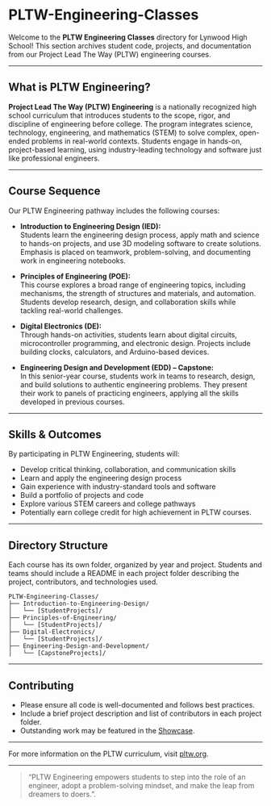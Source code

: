 # PLTW-Engineering-Classes

Welcome to the **PLTW Engineering Classes** directory for Lynwood High School! This section archives student code, projects, and documentation from our Project Lead The Way (PLTW) engineering courses.

---

## What is PLTW Engineering?

**Project Lead The Way (PLTW) Engineering** is a nationally recognized high school curriculum that introduces students to the scope, rigor, and discipline of engineering before college. The program integrates science, technology, engineering, and mathematics (STEM) to solve complex, open-ended problems in real-world contexts. Students engage in hands-on, project-based learning, using industry-leading technology and software just like professional engineers.

---

## Course Sequence

Our PLTW Engineering pathway includes the following courses:

- **Introduction to Engineering Design (IED):**  
  Students learn the engineering design process, apply math and science to hands-on projects, and use 3D modeling software to create solutions. Emphasis is placed on teamwork, problem-solving, and documenting work in engineering notebooks.

- **Principles of Engineering (POE):**  
  This course explores a broad range of engineering topics, including mechanisms, the strength of structures and materials, and automation. Students develop research, design, and collaboration skills while tackling real-world challenges.

- **Digital Electronics (DE):**  
  Through hands-on activities, students learn about digital circuits, microcontroller programming, and electronic design. Projects include building clocks, calculators, and Arduino-based devices.

- **Engineering Design and Development (EDD) – Capstone:**  
  In this senior-year course, students work in teams to research, design, and build solutions to authentic engineering problems. They present their work to panels of practicing engineers, applying all the skills developed in previous courses.

---

## Skills & Outcomes

By participating in PLTW Engineering, students will:

- Develop critical thinking, collaboration, and communication skills
- Learn and apply the engineering design process
- Gain experience with industry-standard tools and software
- Build a portfolio of projects and code
- Explore various STEM careers and college pathways
- Potentially earn college credit for high achievement in PLTW courses.

---

## Directory Structure

Each course has its own folder, organized by year and project. Students and teams should include a README in each project folder describing the project, contributors, and technologies used.

```
PLTW-Engineering-Classes/
├── Introduction-to-Engineering-Design/
│   └── [StudentProjects]/
├── Principles-of-Engineering/
│   └── [StudentProjects]/
├── Digital-Electronics/
│   └── [StudentProjects]/
├── Engineering-Design-and-Development/
│   └── [CapstoneProjects]/
```

---

## Contributing

- Please ensure all code is well-documented and follows best practices.
- Include a brief project description and list of contributors in each project folder.
- Outstanding work may be featured in the [Showcase](../README.md#showcase-outstanding-student-work).

---

For more information on the PLTW curriculum, visit [pltw.org](https://www.pltw.org/).

---

> “PLTW Engineering empowers students to step into the role of an engineer, adopt a problem-solving mindset, and make the leap from dreamers to doers.”.
